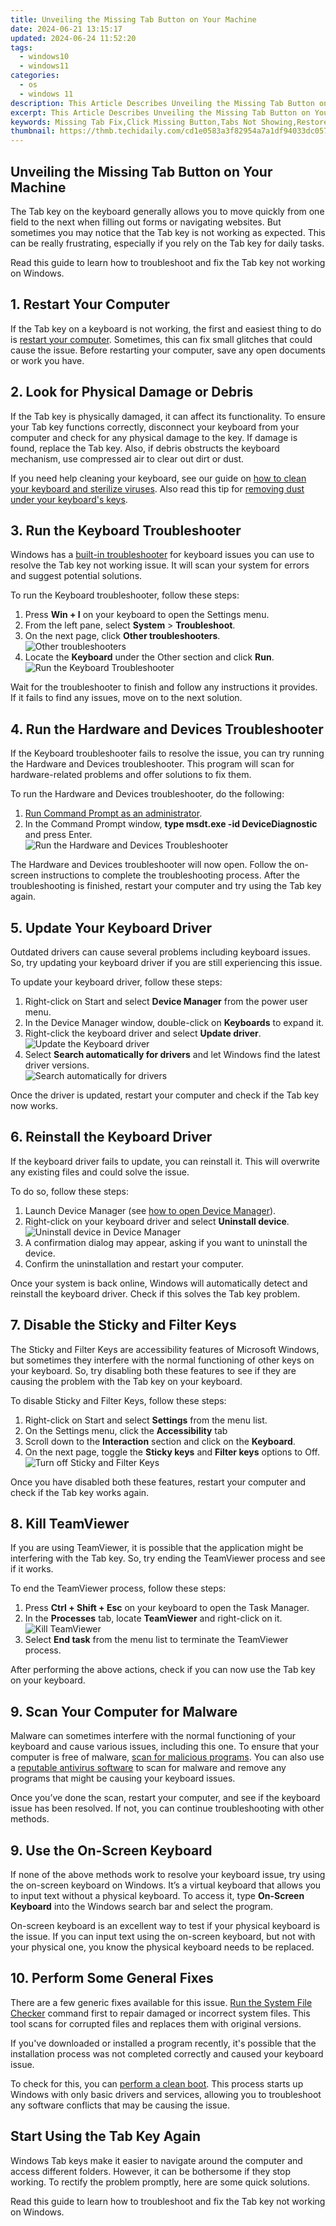 ```yaml
---
title: Unveiling the Missing Tab Button on Your Machine
date: 2024-06-21 13:15:17
updated: 2024-06-24 11:52:20
tags:
  - windows10
  - windows11
categories:
  - os
  - windows 11
description: This Article Describes Unveiling the Missing Tab Button on Your Machine
excerpt: This Article Describes Unveiling the Missing Tab Button on Your Machine
keywords: Missing Tab Fix,Click Missing Button,Tabs Not Showing,Restore Tab Function,Unlock Hidden Tabs,Reveal Lost Tab,Machine Tab Glitch
thumbnail: https://thmb.techidaily.com/cd1e0583a3f82954a7a1df94033dc0576cc47353ebb15c30e049205c45a363ba.jpg
---
```


## Unveiling the Missing Tab Button on Your Machine

 The Tab key on the keyboard generally allows you to move quickly from one field to the next when filling out forms or navigating websites. But sometimes you may notice that the Tab key is not working as expected. This can be really frustrating, especially if you rely on the Tab key for daily tasks.

 Read this guide to learn how to troubleshoot and fix the Tab key not working on Windows.

## 1\. Restart Your Computer

 If the Tab key on a keyboard is not working, the first and easiest thing to do is [restart your computer](https://www.makeuseof.com/windows-restart-methods/). Sometimes, this can fix small glitches that could cause the issue. Before restarting your computer, save any open documents or work you have.

## 2\. Look for Physical Damage or Debris

 If the Tab key is physically damaged, it can affect its functionality. To ensure your Tab key functions correctly, disconnect your keyboard from your computer and check for any physical damage to the key. If damage is found, replace the Tab key. Also, if debris obstructs the keyboard mechanism, use compressed air to clear out dirt or dust.

 If you need help cleaning your keyboard, see our guide on [how to clean your keyboard and sterilize viruses](https://www.makeuseof.com/tag/how-to-clean-keyboard/). Also read this tip for [removing dust under your keyboard's keys](https://www.makeuseof.com/tag/a-simple-trick-for-cleaning-under-your-keyboards-keys/).

## 3\. Run the Keyboard Troubleshooter

 Windows has a [built-in troubleshooter](https://www.makeuseof.com/windows-11-troubleshooters/) for keyboard issues you can use to resolve the Tab key not working issue. It will scan your system for errors and suggest potential solutions.

 To run the Keyboard troubleshooter, follow these steps:

1. Press **Win + I** on your keyboard to open the Settings menu.
2. From the left pane, select **System** \> **Troubleshoot**.
3. On the next page, click **Other troubleshooters**.  
![Other troubleshooters](https://static1.makeuseofimages.com/wordpress/wp-content/uploads/2023/05/other-troubleshooters.jpg)
4. Locate the **Keyboard** under the Other section and click **Run**.  
![Run the Keyboard Troubleshooter](https://static1.makeuseofimages.com/wordpress/wp-content/uploads/2023/03/run-the-keyboard-troubleshooter.jpg)

 Wait for the troubleshooter to finish and follow any instructions it provides. If it fails to find any issues, move on to the next solution.

## 4\. Run the Hardware and Devices Troubleshooter

 If the Keyboard troubleshooter fails to resolve the issue, you can try running the Hardware and Devices troubleshooter. This program will scan for hardware-related problems and offer solutions to fix them.

 To run the Hardware and Devices troubleshooter, do the following:

1. [Run Command Prompt as an administrator](https://www.makeuseof.com/windows-run-command-prompt-admin/).
2. In the Command Prompt window, **type msdt.exe -id DeviceDiagnostic** and press Enter.  
![Run the Hardware and Devices Troubleshooter](https://static1.makeuseofimages.com/wordpress/wp-content/uploads/2023/03/run-the-hardware-and-devices-troubleshooter.jpg)

 The Hardware and Devices troubleshooter will now open. Follow the on-screen instructions to complete the troubleshooting process. After the troubleshooting is finished, restart your computer and try using the Tab key again.

## 5\. Update Your Keyboard Driver

 Outdated drivers can cause several problems including keyboard issues. So, try updating your keyboard driver if you are still experiencing this issue.

 To update your keyboard driver, follow these steps:

1. Right-click on Start and select **Device Manager** from the power user menu.
2. In the Device Manager window, double-click on **Keyboards** to expand it.
3. Right-click the keyboard driver and select **Update driver**.  
![Update the Keyboard driver](https://static1.makeuseofimages.com/wordpress/wp-content/uploads/2023/03/update-the-keyboard-driver.jpg)
4. Select **Search automatically for drivers** and let Windows find the latest driver versions.  
![Search automatically for drivers](https://static1.makeuseofimages.com/wordpress/wp-content/uploads/2023/03/search-automatically-for-drivers.jpg)

 Once the driver is updated, restart your computer and check if the Tab key now works.

## 6\. Reinstall the Keyboard Driver

 If the keyboard driver fails to update, you can reinstall it. This will overwrite any existing files and could solve the issue.

 To do so, follow these steps:

1. Launch Device Manager (see [how to open Device Manager](https://www.makeuseof.com/windows-open-device-manager/)).
2. Right-click on your keyboard driver and select **Uninstall device**.  
![Uninstall device in Device Manager](https://static1.makeuseofimages.com/wordpress/wp-content/uploads/2023/03/uninstall-device-in-device-manager.jpg)
3. A confirmation dialog may appear, asking if you want to uninstall the device.
4. Confirm the uninstallation and restart your computer.

 Once your system is back online, Windows will automatically detect and reinstall the keyboard driver. Check if this solves the Tab key problem.

## 7\. Disable the Sticky and Filter Keys

 The Sticky and Filter Keys are accessibility features of Microsoft Windows, but sometimes they interfere with the normal functioning of other keys on your keyboard. So, try disabling both these features to see if they are causing the problem with the Tab key on your keyboard.

 To disable Sticky and Filter Keys, follow these steps:

1. Right-click on Start and select **Settings** from the menu list.
2. On the Settings menu, click the **Accessibility** tab
3. Scroll down to the **Interaction** section and click on the **Keyboard**.
4. On the next page, toggle the **Sticky keys** and **Filter keys** options to Off.  
![Turn off Sticky and Filter Keys](https://static1.makeuseofimages.com/wordpress/wp-content/uploads/2023/05/turn-off-sticky-and-filter-keys.jpg)

 Once you have disabled both these features, restart your computer and check if the Tab key works again.

## 8\. Kill TeamViewer

 If you are using TeamViewer, it is possible that the application might be interfering with the Tab key. So, try ending the TeamViewer process and see if it works.

 To end the TeamViewer process, follow these steps:

1. Press **Ctrl + Shift + Esc** on your keyboard to open the Task Manager.
2. In the **Processes** tab, locate **TeamViewer** and right-click on it.  
![Kill TeamViewer](https://static1.makeuseofimages.com/wordpress/wp-content/uploads/2023/05/kill-teamviewer.jpg)
3. Select **End task** from the menu list to terminate the TeamViewer process.

 After performing the above actions, check if you can now use the Tab key on your keyboard.

## 9\. Scan Your Computer for Malware

 Malware can sometimes interfere with the normal functioning of your keyboard and cause various issues, including this one. To ensure that your computer is free of malware, [scan for malicious programs](https://www.makeuseof.com/scan-for-viruses-without-buying-antivirus-software/). You can also use a [reputable antivirus software](https://www.makeuseof.com/windows-11-antivirus-apps/) to scan for malware and remove any programs that might be causing your keyboard issues.

 Once you’ve done the scan, restart your computer, and see if the keyboard issue has been resolved. If not, you can continue troubleshooting with other methods.

## 9\. Use the On-Screen Keyboard

 If none of the above methods work to resolve your keyboard issue, try using the on-screen keyboard on Windows. It’s a virtual keyboard that allows you to input text without a physical keyboard. To access it, type **On-Screen Keyboard** into the Windows search bar and select the program.

 On-screen keyboard is an excellent way to test if your physical keyboard is the issue. If you can input text using the on-screen keyboard, but not with your physical one, you know the physical keyboard needs to be replaced.

## 10\. Perform Some General Fixes

 There are a few generic fixes available for this issue. [Run the System File Checker](https://www.makeuseof.com/system-file-checker-sfc-windows/) command first to repair damaged or incorrect system files. This tool scans for corrupted files and replaces them with original versions.

 If you've downloaded or installed a program recently, it's possible that the installation process was not completed correctly and caused your keyboard issue.

 To check for this, you can [perform a clean boot](https://www.makeuseof.com/clean-boot-windows-11/). This process starts up Windows with only basic drivers and services, allowing you to troubleshoot any software conflicts that may be causing the issue.

## Start Using the Tab Key Again

 Windows Tab keys make it easier to navigate around the computer and access different folders. However, it can be bothersome if they stop working. To rectify the problem promptly, here are some quick solutions.

 Read this guide to learn how to troubleshoot and fix the Tab key not working on Windows.
